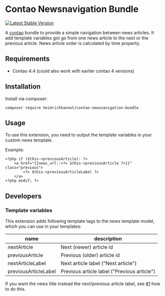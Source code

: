 # Contao Newsnavigation Bundle

[![Latest Stable Version](https://poser.pugx.org/heimrichhannot/contao-newsnavigation-bundle/v/stable)](https://packagist.org/packages/heimrichhannot/contao-newsnavigation-bundle)

A [contao](https://contao.org/de/) bundle to provide a simple navigation between news articles. It add template variables got go from one news article to the next or the previous article. News article order is calculated by time property.

## Requirements

* Contao 4.4 (could also work with earlier contao 4 versions)

## Installation

Install via composer:

```
composer require heimrichhannot/contao-newsnavigation-bundle
```

## Usage

To use this extension, you need to output the template variables in your custom news template.

Example:
```
<?php if ($this->previousArticle): ?>
    <a href="{{news_url::<?= $this->previousArticle ?>}}" class="previous">
        <?= $this->previousArticleLabel ?>
    </a>
<?php endif; ?>
```

## Developers

### Template variables

This extension adds following template tags to the news template model, which you can use in your templates:

name                 | description
---------------------|------------
nextArticle          | Next (newer) article id
previousArticle      | Previous (older) article id 
nextArticleLabel     | Next article label ("Next article")
previousArticleLabel | Previous article label ("Previous article")

If you want the news title instead the next/previous article label, see [#1](https://github.com/heimrichhannot/contao-newsnavigation-bundle/issues/1) how to do this.
